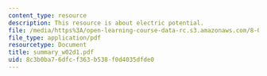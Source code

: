 ```yaml
---
content_type: resource
description: This resource is about electric potential.
file: /media/https%3A/open-learning-course-data-rc.s3.amazonaws.com/8-02-physics-ii-electricity-and-magnetism-spring-2007/8c3b0ba76dfcf363b538f0d4035dfde0_summary_w02d1.pdf
file_type: application/pdf
resourcetype: Document
title: summary_w02d1.pdf
uid: 8c3b0ba7-6dfc-f363-b538-f0d4035dfde0
---
```

